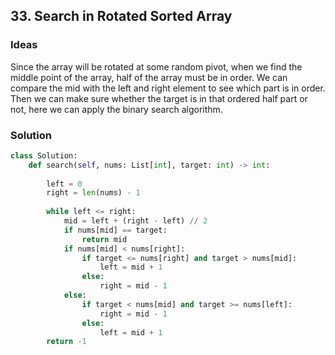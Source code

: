 ## 33. Search in Rotated Sorted Array

### Ideas
Since the array will be rotated at some random pivot, when we find the middle point of the array, half of the array must be in order. We can compare the mid with the left and right
element to see which part is in order. Then we can make sure whether the target is in that ordered half part or not, here we can apply the binary search algorithm.

### Solution
```Python
class Solution:
    def search(self, nums: List[int], target: int) -> int:
        
        left = 0
        right = len(nums) - 1
        
        while left <= right:
            mid = left + (right - left) // 2
            if nums[mid] == target:
                return mid
            if nums[mid] < nums[right]:
                if target <= nums[right] and target > nums[mid]:
                    left = mid + 1
                else:
                    right = mid - 1
            else:
                if target < nums[mid] and target >= nums[left]:
                    right = mid - 1
                else:
                    left = mid + 1
        return -1
```